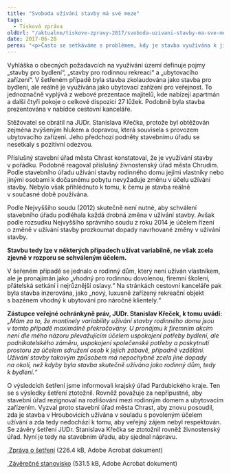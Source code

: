```yaml
---
title: "Svoboda užívání stavby má své meze"
tags:
  - Tisková zpráva
oldUrl: "/aktualne/tiskove-zpravy-2017/svoboda-uzivani-stavby-ma-sve-meze"
date: 2017-06-28
perex: "<p>Často se setkáváme s problémem, kdy je stavba využívána k jinému účelu, než k jakému byla původně zkolaudována. Střetává se zde soukromé právo vlastníka užívat stavbu podle svého s požadavkem práva veřejného, které chrání veřejný zájem. Proto je třeba ustanovení o tom, že stavba může být užívána jen k účelu, ke kterému byla kolaudována vykládat tak, aby byla respektována vůle vlastníka, ale současně chráněn i veřejný zájem. K porušení veřejného zájmu dochází zpravidla tehdy, pokud je nemovitost odňata účelu bydlení, k čemuž byla kolaudována, a bydlení, jak tomuto pojmu rozumíme, je nahrazeno podnikatelským záměrem, který s bydlením nemá nic společného. Krom vnitřních bezpečnostních a hygienických předpisů je nutné posuzovat také vliv užívání stavby na své okolí. Zástupce veřejné ochránkyně práv, JUDr. Stanislav Křeček, šetřil případ, kdy byla stavba zkolaudována jako rodinný dům, ale reálně je využívána jako ubytovací zařízení. Okolí je tak zatěžováno hlukem a zvýšenou dopravou. </p>"
---
```


<!-- imported from the old website -->

<p>Vyhláška o obecných požadavcích na využívání území definuje pojmy „stavby pro bydlení“, „stavby pro rodinnou rekreaci“ a „ubytovacího zařízení“. V šetřeném případě byla stavba zkolaudována jako stavba pro bydlení, ale reálně je využívána jako ubytovací zařízení pro veřejnost. To jednoznačně vyplývá z webové prezentace majitelů, kde nabízejí apartmán a další čtyři pokoje o celkové dispozici 27 lůžek. Podobně byla stavba prezentována v nabídce cestovní kanceláře. </p> <p>Stěžovatel se obrátil na JUDr. Stanislava Křečka, protože byl obtěžován zejména zvýšeným hlukem a dopravou, která souvisela s provozem ubytovacího zařízení. Jeho předchozí podněty stavebnímu úřadu se nesetkaly s pozitivní odezvou. </p> <p>Příslušný stavební úřad města Chrast konstatoval, že je využívání stavby v pořádku. Podobně reagoval příslušný živnostenský úřad města Chrudim. Podle stavebního úřadu užívání stavby rodinného domu jejími vlastníky nebo jinými osobami k dočasnému pobytu nevyžaduje změnu v účelu užívání stavby. Nebylo však přihlédnuto k tomu, k čemu je stavba reálně v současné době používána. </p> <p>Podle Nejvyššího soudu (2012) skutečně není nutné, aby schválení stavebního úřadu podléhala každá drobná změna v užívání stavby. Avšak podle rozsudku Nejvyššího správního soudu z roku 2014 je účelem řízení o změně v užívání stavby prozkoumat dopady navrhované změny v užívání stavby.</p> <p><b>Stavbu tedy lze v některých případech užívat variabilně, ne však zcela zjevně v rozporu se schváleným účelem. </b></p> <p>V šeřeném případě se jednalo o rodinný dům, který není užíván vlastníkem, ale je pronajímán jako „vhodný pro rodinnou dovolenou, firemní školení, přátelská setkání i nejrůznější oslavy.“ Na stránkách cestovní kanceláře pak byla stavba inzerována, jako „nový, luxusně zařízený rekreační objekt s bazénem vhodný k ubytování pro náročné klientely.“</p> <p><b>Zástupce veřejné ochránkyně práv, JUDr. Stanislav Křeček, k tomu uvádí:</b> <i>„Mám za to, že mantinely variability užívání stavby rodinného domu jsou v tomto případě maximálně překračovány. U pronájmu k firemním akcím není dle mého názoru převažujícím účelem uspokojení potřeby bydlení, ale podnikatelského záměru, uspokojení společenské potřeby a poskytnutí prostoru za účelem sdružení osob k jejich zábavě, případně vzdělání. Užívání stavby takovým způsobem má nepochybně zcela jiné dopady na okolí, než kdyby byla stavba skutečně užívána jako rodinný dům, tedy k bydlení.“ </i></p> <p>O výsledcích šetření jsme informovali krajský úřad Pardubického kraje. Ten se s výsledky šetření ztotožnil. Rovněž považuje za nepřípustné, aby stavební úřad rezignoval na rozlišování mezi rodinným domem a ubytovacím zařízením. Vyzval proto stavební úřad města Chrast, aby znovu posoudil, zda je stavba v Hroubovicích užívána v souladu s povoleným účelem užívání a zda tedy nedochází k tomu, aby veřejný zájem nebyl respektován. Se závěry šetření JUDr. Stanislava Křečka se ztotožnil rovněž živnostenský úřad. Nyní je tedy na stavebním úřadu, aby sjednal nápravu.</p><p><a title="Otevření do nového okna" href="https://www.ochrance.cz/fileadmin/user_upload/ESO/Zprava_o_setreni_ve_veci_uzivani_stavby_rodinneho_domu_.pdf" target="_blank"><img alt="" src="https://www.ochrance.cz/typo3/ext/od_linkdesc/icons/pdf.gif" class="od_linkdesc_icon" /> Zpráva o šetření</a> (226.4 kB, Adobe Acrobat dokument)</p><p><a title="Otevření do nového okna" href="https://www.ochrance.cz/fileadmin/user_upload/ESO/Zaverecne_stanovisko_s_navrhem_opatreni_k_naprave_ve_veci_uzivani_stavby_rodinneho_domu.pdf" target="_blank"><img alt="" src="https://www.ochrance.cz/typo3/ext/od_linkdesc/icons/pdf.gif" class="od_linkdesc_icon" /> Závěrečné stanovisko</a> (531.5 kB, Adobe Acrobat dokument)</p><p></p>
